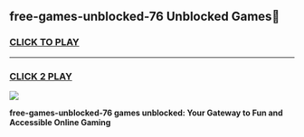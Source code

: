 
## free-games-unblocked-76 Unblocked Games👋
<h3>
<a href="https://news.freeplayer.one?title=free-games-unblocked-76&ref=16F">CLICK TO PLAY</a></h3>
<hr>

<h3>
<a href="https://news.freeplayer.one?title=free-games-unblocked-76&ref=16F">CLICK 2 PLAY</a>
  
</h3>

<a href="https://news.freeplayer.one?title=free-games-unblocked-76&ref=16F/"><img src="https://clearcache.store/games.png"></a>


**free-games-unblocked-76 games unblocked: Your Gateway to Fun and Accessible Online Gaming**

